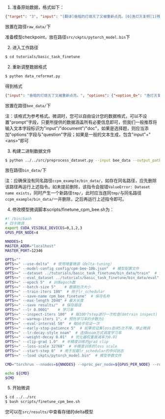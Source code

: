 1. 准备原始数据，格式如下：
```json
{"target": "3", "input": "[翻译]昏暗的灯熄灭了又被重新点亮。[0]渔灯灭复明[1]残灯灭又然[2]残灯暗复明[3]残灯灭又明[答案]"}
```
放置在路径`raw_data/`下

准备模型checkpoint，放在路径`src/ckpts/pytorch_model.bin`下

2. 进入工作路径
```bash
$ cd tutorials/basic_task_finetune
```

2. 重新调整数据格式
```bash
$ python data_reformat.py
```
得到格式
```json
{"input": "昏暗的灯熄灭了又被重新点亮。", "options": {"<option_0>": "渔灯灭复明", "<option_1>": "残灯灭又然", "<option_2>": "残灯暗复明", "<option_3>": "残灯灭又明"}, "question": "这段话形容了哪句诗的意境？", "<ans>": "<option_3>"}
```
放置在路径`bee_data/`下

注：该格式为参考格式。微调时，您可以自由设计您的数据格式，可以不设置"prompt"字段，只要所提供的数据涵盖所有必要信息即可，但我们一般推荐将输入文本字段标识为"input"/"document"/"doc"，如果是选择题，则应当添加"options"字段与"question"字段；如果是一般的文本生成，包含"input"+"\<ans\>"即可

3. 构建二进制数据文件
```bash
$ python ../../src/preprocess_dataset.py --input bee_data --output_path bin_data --output_name ccpm_data
```
放在路径`bin_data/`下

注：应确保没有同名路径`ccpm_example/bin_data/`，如存在同名路径，应先删除该路径再运行上述指令。如未提前删除，该指令会报错`ValueError: Dataset name exists`，同时产生一个新路径`tmp/`，此时应当连同`tmp/`与同名路径`ccpm_example/bin_data/`一并删除，之后再运行上述指令即可。

4. 修改模型微调脚本scripts/finetune_cpm_bee.sh为：
```bash
#! /bin/bash
# 四卡微调
export CUDA_VISIBLE_DEVICES=0,1,2,3
GPUS_PER_NODE=4

NNODES=1
MASTER_ADDR="localhost"
MASTER_PORT=12346

OPTS=""
OPTS+=" --use-delta"  # 使用增量微调（delta-tuning）
OPTS+=" --model-config config/cpm-bee-10b.json"  # 模型配置文件
OPTS+=" --dataset ../tutorials/basic_task_finetune/bin_data/train"  # 训练集路径
OPTS+=" --eval_dataset ../tutorials/basic_task_finetune/bin_data/eval"  # 验证集路径
OPTS+=" --epoch 5"  # 训练epoch数
OPTS+=" --batch-size 5"    # 数据批次大小
OPTS+=" --train-iters 100"  # 用于lr_schedular
OPTS+=" --save-name cpm_bee_finetune"  # 保存名称
OPTS+=" --max-length 2048" # 最大长度
OPTS+=" --save results/"  # 保存路径
OPTS+=" --lr 0.0001"    # 学习率
OPTS+=" --inspect-iters 100"  # 每100个step进行一次检查(bmtrain inspect)
OPTS+=" --warmup-iters 1". # 预热学习率的步数为1
OPTS+=" --eval-interval 50"  # 每50步验证一次
OPTS+=" --early-stop-patience 5"  # 如果验证集loss连续5次不降，停止微调
OPTS+=" --lr-decay-style noam"  # 选择noam方式调度学习率
OPTS+=" --weight-decay 0.01"  # 优化器权重衰减率为0.01
OPTS+=" --clip-grad 1.0"  # 半精度训练的grad clip
OPTS+=" --loss-scale 32768"  # 半精度训练的loss scale
OPTS+=" --start-step 0"  # 用于加载lr_schedular的中间状态
OPTS+=" --load ckpts/pytorch_model.bin"  # 模型参数文件

CMD="torchrun --nnodes=${NNODES} --nproc_per_node=${GPUS_PER_NODE} --rdzv_id=1 --rdzv_backend=c10d --rdzv_endpoint=${MASTER_ADDR}:${MASTER_PORT} finetune_cpm_bee.py ${OPTS}"

echo ${CMD}
$CMD
```

5. 开始微调
```bash
$ cd ../../src
$ bash scripts/finetune_cpm_bee.sh
```
您可以在`src/results/`中查看存储的delta模型